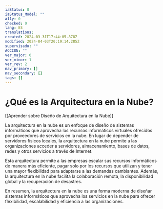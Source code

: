 ```yaml
---
iaStatus: 0
iaStatus_Model: ""
a11y: 0
checked: 0
lang: ES
translations: 
created: 2024-03-31T17:44:05.878Z
modified: 2024-04-03T20:19:14.285Z
supervisado: ""
ACCION: ""
ver_major: 0
ver_minor: 1
ver_rev: 2
nav_primary: []
nav_secondary: []
tags: []
---
```

# ¿Qué es la Arquitectura en la Nube?

[[Aprender sobre Diseño de Arquitectura en la Nube]]

La arquitectura en la nube es un enfoque de diseño de sistemas informáticos que aprovecha los recursos informáticos virtuales ofrecidos por proveedores de servicios en la nube. En lugar de depender de servidores físicos locales, la arquitectura en la nube permite a las organizaciones acceder a servidores, almacenamiento, bases de datos, redes y otros servicios a través de Internet.

Esta arquitectura permite a las empresas escalar sus recursos informáticos de manera más eficiente, pagar solo por los recursos que utilizan y tener una mayor flexibilidad para adaptarse a las demandas cambiantes. Además, la arquitectura en la nube facilita la colaboración remota, la disponibilidad global y la recuperación de desastres.

En resumen, la arquitectura en la nube es una forma moderna de diseñar sistemas informáticos que aprovecha los servicios en la nube para ofrecer flexibilidad, escalabilidad y eficiencia a las organizaciones.

